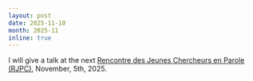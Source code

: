 ```yaml
---
layout: post
date: 2025-11-10
month: 2025-11
inline: true
---
```


I will give a talk at the next [Rencontre des Jeunes Chercheurs en Parole (RJPC)](https://rjcp2025.sciencesconf.org/program), November, 5th, 2025.
